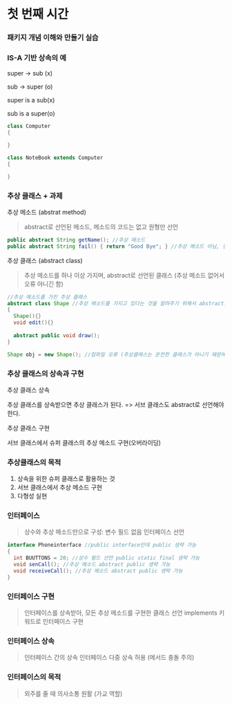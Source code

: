 # 첫 번째 시간

### 패키지 개념 이해와 만들기 실습


### IS-A 기반 상속의 예

super -> sub (x)

sub -> super (o)

super is a sub(x)

sub is a super(o)

```java
class Computer
{

}

class NoteBook extends Computer
{

}
```

### 추상 클래스 + 과제

추상 메소드 (abstrat method)
> abstract로 선언된 메소드, 메소드의 코드는 없고 원형만 선언

```java
public abstract String getName(); //추상 메소드
public abstract String fail() { return "Good Bye"; } //추상 메소드 아님, 컴파일 오류 (바디가 있기 때문에)
```

추상 클래스 (abstract class)
> 추상 메소드를 하나 이상 가지며, abstract로 선언된 클래스 (추상 메소드 없어서 오류 아니긴 함)

```java
//추상 메소드를 가진 추상 클래스
abstract class Shape //추상 메소드를 가지고 있다는 것을 알려주기 위해서 abstract를 써준다. 안쓰면 오류남.
{
  Shape(){}
  void edit(){}
  
  abstract public void draw();
}

Shape obj = new Shape(); //컴파일 오류 (추상클래스는 온전한 클래스가 아니기 때문에 인스턴스를 생성할 수 없다.)
```

### 추상 클래스의 상속과 구현

추상 클래스 상속

추상 클래스를 상속받으면 추상 클래스가 된다. => 서브 클래스도 abstract로 선언해야 한다.

추상 클래스 구현

서브 클래스에서 슈퍼 클래스의 추상 메소드 구현(오버라이딩)

### 추상클래스의 목적

1. 상속을 위한 슈퍼 클래스로 활용하는 것
2. 서브 클래스에서 추상 메소드 구현
3. 다형성 실현

### 인터페이스
> 상수와 추상 메소드만으로 구성: 변수 필드 없음
> 인터페이스 선언

```java
interface Phoneinterface //public interface인데 public 생략 가능
{
  int BUUTTONS = 20; //상수 필드 선언 public static final 생략 가능
  void senCall(); //추상 메소드 abstract public 생략 가능
  void receiveCall(); //추상 메소드 abstract public 생략 가능
}
```

### 인터페이스 구현
> 인터페이스를 상속받아, 모든 추상 메소드를 구현한 클래스 선언
> implements 키워드로 인터페이스 구현

### 인터페이스 상속
> 인터페이스 간의 상속 
> 인터페이스 다중 상속 허용 (메서드 충돌 주의)

### 인터페이스의 목적
> 외주를 줄 때 의사소통 원활 (가교 역할)
